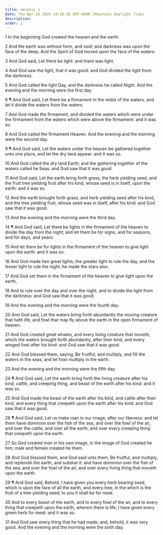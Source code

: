 ```yaml
---
title: Genesis 1
date: Thu Apr 16 2020 14:10:18 GMT-0600 (Mountain Daylight Time)
description: 
order: 1
---
```


<p>1 In the beginning God created the heaven and the earth.</p>
<p>
  2 And the earth was without form, and void; and darkness was upon the face of
  the deep. And the Spirit of God moved upon the face of the waters.
</p>
<p>3 And God said, Let there be light: and there was light.</p>
<p>
  4 And God saw the light, that it was good: and God divided the light from the
  darkness.
</p>
<p>
  5 And God called the light Day, and the darkness he called Night. And the
  evening and the morning were the first day.
</p>
<p>
  6 &#xB6; And God said, Let there be a firmament in the midst of the waters,
  and let it divide the waters from the waters.
</p>
<p>
  7 And God made the firmament, and divided the waters which were under the
  firmament from the waters which were above the firmament: and it was so.
</p>
<p>
  8 And God called the firmament Heaven. And the evening and the morning were
  the second day.
</p>
<p>
  9 &#xB6; And God said, Let the waters under the heaven be gathered together
  unto one place, and let the dry land appear: and it was so.
</p>
<p>
  10 And God called the dry land Earth; and the gathering together of the waters
  called he Seas: and God saw that it was good.
</p>
<p>
  11 And God said, Let the earth bring forth grass, the herb yielding seed, and
  the fruit tree yielding fruit after his kind, whose seed is in itself, upon
  the earth: and it was so.
</p>
<p>
  12 And the earth brought forth grass, and herb yielding seed after his kind,
  and the tree yielding fruit, whose seed was in itself, after his kind: and God
  saw that it was good.
</p>
<p>13 And the evening and the morning were the third day.</p>
<p>
  14 &#xB6; And God said, Let there be lights in the firmament of the heaven to
  divide the day from the night; and let them be for signs, and for seasons, and
  for days, and years:
</p>
<p>
  15 And let them be for lights in the firmament of the heaven to give light
  upon the earth: and it was so.
</p>
<p>
  16 And God made two great lights; the greater light to rule the day, and the
  lesser light to rule the night: he made the stars also.
</p>
<p>
  17 And God set them in the firmament of the heaven to give light upon the
  earth,
</p>
<p>
  18 And to rule over the day and over the night, and to divide the light from
  the darkness: and God saw that it was good.
</p>
<p>19 And the evening and the morning were the fourth day.</p>
<p>
  20 And God said, Let the waters bring forth abundantly the moving creature
  that hath life, and fowl that may fly above the earth in the open firmament of
  heaven.
</p>
<p>
  21 And God created great whales, and every living creature that moveth, which
  the waters brought forth abundantly, after their kind, and every winged fowl
  after his kind: and God saw that it was good.
</p>
<p>
  22 And God blessed them, saying, Be fruitful, and multiply, and fill the
  waters in the seas, and let fowl multiply in the earth.
</p>
<p>23 And the evening and the morning were the fifth day.</p>
<p>
  24 &#xB6; And God said, Let the earth bring forth the living creature after
  his kind, cattle, and creeping thing, and beast of the earth after his kind:
  and it was so.
</p>
<p>
  25 And God made the beast of the earth after his kind, and cattle after their
  kind, and every thing that creepeth upon the earth after his kind: and God saw
  that it was good.
</p>
<p>
  26 &#xB6; And God said, Let us make man in our image, after our likeness: and
  let them have dominion over the fish of the sea, and over the fowl of the air,
  and over the cattle, and over all the earth, and over every creeping thing
  that creepeth upon the earth.
</p>
<p>
  27 So God created man in his own image, in the image of God created he him;
  male and female created he them.
</p>
<p>
  28 And God blessed them, and God said unto them, Be fruitful, and multiply,
  and replenish the earth, and subdue it: and have dominion over the fish of the
  sea, and over the fowl of the air, and over every living thing that moveth
  upon the earth.
</p>
<p>
  29 &#xB6; And God said, Behold, I have given you every herb bearing seed,
  which is upon the face of all the earth, and every tree, in the which is the
  fruit of a tree yielding seed; to you it shall be for meat.
</p>
<p>
  30 And to every beast of the earth, and to every fowl of the air, and to every
  thing that creepeth upon the earth, wherein there is life, I have given every
  green herb for meat: and it was so.
</p>
<p>
  31 And God saw every thing that he had made, and, behold, it was very good.
  And the evening and the morning were the sixth day.
</p>
